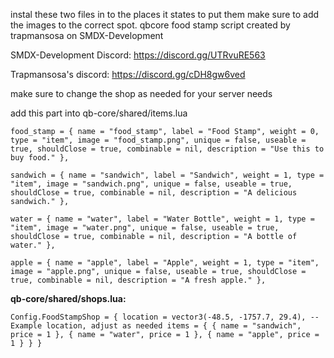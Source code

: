 instal these two files in to the places it states to put them make sure to add the images to the correct spot. 
qbcore food stamp script created by trapmansosa on SMDX-Development

SMDX-Development Discord:
https://discord.gg/UTRvuRE563

Trapmansosa's discord:
https://discord.gg/cDH8gw6ved


make sure to change the shop as needed for your server needs



add this part into qb-core/shared/items.lua
```
food_stamp = { name = "food_stamp", label = "Food Stamp", weight = 0, type = "item", image = "food_stamp.png", unique = false, useable = true, shouldClose = true, combinable = nil, description = "Use this to buy food." },

sandwich = { name = "sandwich", label = "Sandwich", weight = 1, type = "item", image = "sandwich.png", unique = false, useable = true, shouldClose = true, combinable = nil, description = "A delicious sandwich." },

water = { name = "water", label = "Water Bottle", weight = 1, type = "item", image = "water.png", unique = false, useable = true, shouldClose = true, combinable = nil, description = "A bottle of water." },

apple = { name = "apple", label = "Apple", weight = 1, type = "item", image = "apple.png", unique = false, useable = true, shouldClose = true, combinable = nil, description = "A fresh apple." },
```
**qb-core/shared/shops.lua:**
```
Config.FoodStampShop = { location = vector3(-48.5, -1757.7, 29.4), -- Example location, adjust as needed items = { { name = "sandwich", price = 1 }, { name = "water", price = 1 }, { name = "apple", price = 1 } } }
```
